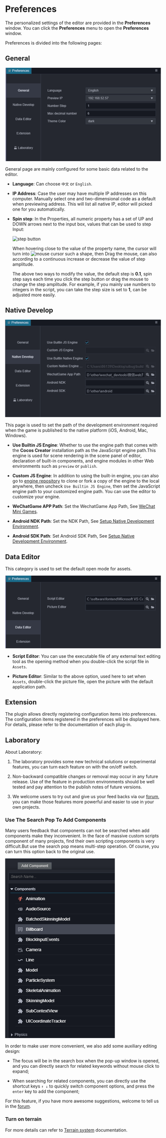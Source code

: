# Preferences

The personalized settings of the editor are provided in the **Preferences** window. You can click the **Preferences** menu to open the **Preferences** window.

Preferences is divided into the following pages:

## General

![main](index/main.jpg)

General page are mainly configured for some basic data related to the editor.

- **Language**: Can choose `中文` or `English`.

- **IP Address**: Case the user may have multiple IP addresses on this computer. Manually select one and two-dimensional code as a default when previewing address. This will list all native IP, editor will picked one for you automatically.

- **Spin step**: In the Properties, all numeric property has a set of UP and DOWN arrows next to the input box, values that can be used to step Input:

    ![step button](https://docs.cocos.com/creator/manual/en/getting-started/basics/editor-panels/preferences/step-button.png)

    When hovering close to the value of the property name, the cursor will turn into ![mouse cursor](https://docs.cocos.com/creator/manual/en/getting-started/basics/editor-panels/preferences/mouse-cursor.jpg) such a shape, then Drag the mouse, can also according to a continuous increase or decrease the value of step amplitude.

    The above two ways to modify the value, the default step is **0.1**, spin step says each time you click the step button or drag the mouse to change the step amplitude. For example, if you mainly use numbers to integers in the script, you can take the step size is set to **1**, can be adjusted more easily.

## Native Develop

![native](./index/native.jpg)

This page is used to set the path of the development environment required when the game is published to the native platform (iOS, Android, Mac, Windows).

- **Use Builtin JS Engine**: Whether to use the engine path that comes with the __Cocos Creator__ installation path as the JavaScript engine path.This engine is used for scene rendering in the scene panel of editor, declaration of built-in components, and engine modules in other Web environments such as `preview` or `publish`.

- **Custom JS Engine**: In addition to using the built-in engine, you can also go to [engine repository](https://github.com/cocos-creator/engine) to clone or fork a copy of the engine to the local anywhere, then uncheck `Use Builtin JS Engine`, then set the JavaScript engine path to your customized engine path. You can use the editor to customize your engine.

- **WeChatGame APP Path**: Set the WechatGame App Path, See [WeChat Mini Games](../publish/publish-wechatgame.md).

- **Android NDK Path**: Set the NDK Path, See [Setup Native Development Environment](../publish/setup-native-development.md).

- **Android SDK Path**: Set Android SDK Path, See [Setup Native Development Environment](../publish/setup-native-development.md).

## Data Editor

This category is used to set the default open mode for assets.

![edit](./index/edit.jpg)

- **Script Editor**: You can use the executable file of any external text editing tool as the opening method when you double-click the script file in `Assets`.

- **Picture Editor**: Similar to the above option, used here to set when `Assets`, double-click the picture file, open the picture with the default application path.

## Extension

The plugin allows directly registering configuration items into preferences. The configuration items registered in the preferences will be displayed here. For details, please refer to the documentation of each plug-in.

## Laboratory

About Laboratory:

1. The laboratory provides some new technical solutions or experimental features, you can turn each feature on with the on/off switch.

2. Non-backward compatible changes or removal may occur in any future release. Use of the feature in production environments should be well tested and pay attention to the publish notes of future versions.

3. We welcome users to try out and give us your feed backs via our [forum](https://discuss.cocos2d-x.org/c/33), you can make those features more powerful and easier to use in your own projects.

### Use The Search Pop To Add Components

Many users feedback that components can not be searched when add components make they inconvenient. In the face of massive custom scripts component of many projects, find their own scripting components is very difficult.But use the search pop means multi-step operation. Of course, you can turn this option back to the original use.

![add components](./index/add-component.jpg)

In order to make user more convenient, we also add some auxiliary editing design:

- The focus will be in the search box when the pop-up window is opened, and you can directly search for related keywords without mouse click to expand;

- When searching for related components, you can directly use the shortcut keys `↑ ↓` to quickly switch component options, and press the `enter` key to add the component;

For this feature, if you have more awesome suggestions, welcome to tell us in the [forum](https://discuss.cocos2d-x.org/c/33).

### Turn on terrain

For more details can refer to [Terrain system](../terrain/index.md) documentation.
